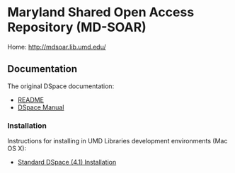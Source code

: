 # Maryland Shared Open Access Repository (MD-SOAR)

Home: http://mdsoar.lib.umd.edu/

## Documentation

The original DSpace documentation:

* [README](README)
* [DSpace Manual](dspace/docs/pdf/DSpace-Manual.pdf)

### Installation

Instructions for installing in UMD Libraries development environments (Mac OS
X):

* [Standard DSpace (4.1) Installation](dspace/docs/DSpace4.1Installation.md)
